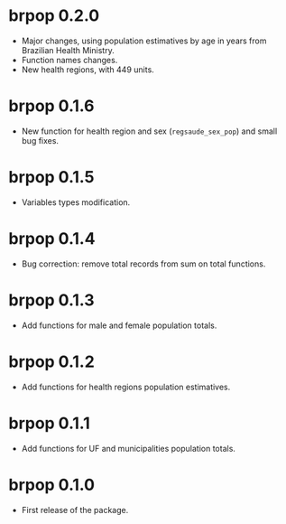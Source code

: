 # brpop 0.2.0

* Major changes, using population estimatives by age in years from Brazilian Health Ministry.
* Function names changes.
* New health regions, with 449 units.

# brpop 0.1.6

* New function for health region and sex (`regsaude_sex_pop`) and small bug fixes.

# brpop 0.1.5

* Variables types modification.

# brpop 0.1.4

* Bug correction: remove total records from sum on total functions.

# brpop 0.1.3

* Add functions for male and female population totals.

# brpop 0.1.2

* Add functions for health regions population estimatives.

# brpop 0.1.1

* Add functions for UF and municipalities population totals.

# brpop 0.1.0

* First release of the package.

